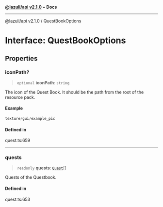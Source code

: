 [**@lazuli/api v2.1.0**](../README.md) • **Docs**

***

[@lazuli/api v2.1.0](../globals.md) / QuestBookOptions

# Interface: QuestBookOptions

## Properties

### iconPath?

> `optional` **iconPath**: `string`

The icon of the Quest Book.
It should be the path from the root of the resource pack.

#### Example

```ts
texture/gui/example_pic
```

#### Defined in

quest.ts:659

***

### quests

> `readonly` **quests**: [`Quest`](../classes/Quest.md)[]

Quests of the Questbook.

#### Defined in

quest.ts:653
